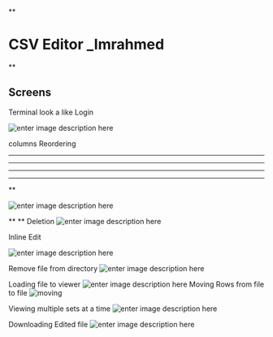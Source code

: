 **

# CSV Editor _Imrahmed

**

## Screens

Terminal look a like Login

![enter image description here](https://media.giphy.com/media/14uQMkQjz6G0a4mXas/giphy.gif)

columns Reordering


----------


----------


----------


----------


**

![enter image description here](https://media.giphy.com/media/2yqyOgJzfsurm3PWhy/giphy.gif)

**
**
Deletion
![enter image description here](https://media.giphy.com/media/ZcbluoFVQq7AgCBywV/giphy.gif)

Inline Edit

![enter image description here](https://media.giphy.com/media/9D558wxlT3arSDCwMa/giphy.gif)

Remove file from directory
![enter image description here](https://media.giphy.com/media/g0greh3H0jnwDKNH0s/giphy.gif)

Loading file to viewer
![enter image description here](https://media.giphy.com/media/loysld1HdEvOizAsvk/giphy.gif)
Moving Rows from file to file
![moving](https://media.giphy.com/media/1zjPIFrIz3aKNK3yGX/giphy.gif)

Viewing multiple sets at a time
![enter image description here](https://media.giphy.com/media/9XWjfCXB8D8QP19rxB/giphy.gif)

Downloading Edited file
![enter image description here](https://media.giphy.com/media/8OSbA5DeJZEM9vymed/giphy.gif)